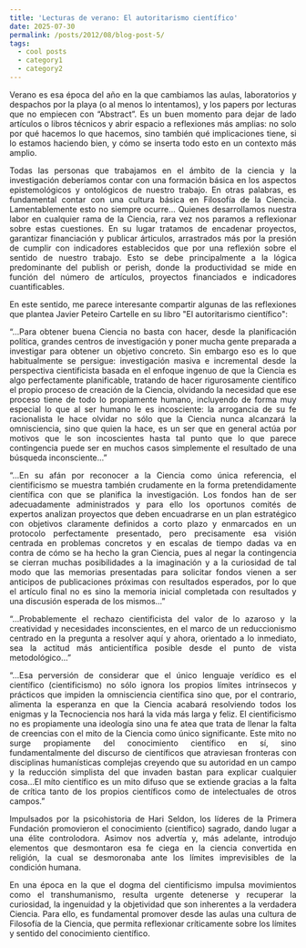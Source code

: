 ```yaml
---
title: 'Lecturas de verano: El autoritarismo científico'
date: 2025-07-30
permalink: /posts/2012/08/blog-post-5/
tags:
  - cool posts
  - category1
  - category2
---
```

<p align="justify">
Verano es esa época del año en la que cambiamos las aulas, laboratorios y despachos por la playa (o al menos lo intentamos), y los papers por lecturas que no empiecen con “Abstract”. Es un buen momento para dejar de lado artículos o libros técnicos y abrir espacio a reflexiones más amplias: no solo por qué hacemos lo que hacemos, sino también qué implicaciones tiene, si lo estamos haciendo bien, y cómo se inserta todo esto en un contexto más amplio.
</p>

<p align="justify">
Todas las personas que trabajamos en el ámbito de la ciencia y la investigación deberíamos contar con una formación básica en los aspectos epistemológicos y ontológicos de nuestro trabajo. En otras palabras, es fundamental contar con una cultura básica en Filosofía de la Ciencia. Lamentablemente esto no siempre ocurre... Quienes desarrollamos nuestra labor en cualquier rama de la Ciencia, rara vez nos paramos a reflexionar sobre estas cuestiones. En su lugar tratamos de encadenar proyectos, garantizar financiación y publicar árticulos, arrastrados más por la presión de cumplir con indicadores establecidos que por una reflexión sobre el sentido de nuestro trabajo. Esto se debe principalmente a la lógica predominante del publish or perish, donde la productividad se mide en función del número de artículos, proyectos financiados e indicadores cuantificables.
</p>

<p align="justify">
En este sentido, me parece interesante compartir algunas de las reflexiones que plantea Javier Peteiro Cartelle en su libro "El autoritarismo científico":
</p>


<p align="justify">
“...Para obtener buena Ciencia no basta con hacer, desde la planificación política, grandes centros de investigación y poner mucha gente preparada a investigar para obtener un objetivo concreto. Sin embargo eso es lo que habitualmente se persigue: investigación masiva e incremental desde la perspectiva cientificista basada en el enfoque ingenuo de que la Ciencia es algo perfectamente planificable, tratando de hacer rigurosamente científico el propio proceso de creación de la Ciencia, olvidando la necesidad que ese proceso tiene de todo lo propiamente humano, incluyendo de forma muy especial lo que al ser humano le es incosciente: la arrogancia de su fe racionalista le hace olvidar no sólo que la Ciencia nunca alcanzará la omnisciencia, sino que quien la hace, es un ser que en general actúa por motivos que le son incoscientes hasta tal punto que lo que parece contingencia puede ser en muchos casos simplemente el resultado de una búsqueda inconsciente...”
</p>

<p align="justify">
“...En su afán por reconocer a la Ciencia como única referencia, el cientificismo se muestra también crudamente en la forma pretendidamente científica con que se planifica la investigación. Los fondos han de ser adecuadamente administrados y para ello los oportunos comités de expertos analizan proyectos que deben encuadrarse en un plan estratégico con objetivos claramente definidos a corto plazo y enmarcados en un protocolo perfectamente presentado, pero precisamente esa visión centrada en problemas concretos y en escalas de tiempo dadas va en contra de cómo se ha hecho la gran Ciencia, pues al negar la contingencia se cierran muchas posibilidades a la imaginación y a la curiosidad de tal modo que las memorias presentadas para solicitar fondos vienen a ser anticipos de publicaciones próximas con resultados esperados, por lo que el artículo final no es sino la memoria inicial completada con resultados y una discusión esperada de los mismos...” 
</p>

<p align="justify">
“...Probablemente el rechazo cientificista del valor de lo azaroso y la creatividad y necesidades inconscientes, en el marco de un reduccionismo centrado en la pregunta a resolver aquí y ahora, orientado a lo inmediato, sea la actitud más anticientífica posible desde el punto de vista metodológico...” 
</p>

<p align="justify">
“...Esa perversión de considerar que el único lenguaje verídico es el científico (cientificismo) no sólo ignora los propios límites intrínsecos y prácticos que impiden la omnisciencia científica sino que, por el contrario, alimenta la esperanza en que la Ciencia acabará resolviendo todos los enigmas y la Tecnociencia nos hará la vida más larga y feliz. El cientificismo no es propiamente una ideología sino una fe atea que trata de llenar la falta de creencias con el mito de la Ciencia como único significante. Este mito no surge propiamente del conocimiento científico en sí, sino fundamentalmente del discurso de científicos que atraviesan fronteras con disciplinas humanísticas complejas creyendo que su autoridad en un campo y la reducción simplista del que invaden bastan para explicar cualquier cosa...El míto científico es un mito difuso que se extiende gracias a la falta de crítica tanto de los propios científicos como de intelectuales de otros campos.” 
</p>

<p align="justify">
Impulsados por la psicohistoria de Hari Seldon, los líderes de la Primera Fundación promovieron el conocimiento (científico) sagrado, dando lugar a una élite controlodora. Asimov nos advertía y, más adelante, introdujo elementos que desmontaron esa fe ciega en la ciencia convertida en religión, la cual se desmoronaba ante los límites imprevisibles de la condición humana.
</p>

<p align="justify">
En una época en la que el dogma del cientificismo impulsa movimientos como el transhumanismo, resulta urgente detenerse y recuperar la curiosidad, la ingenuidad y la objetividad que son inherentes a la verdadera Ciencia. Para ello, es fundamental promover desde las aulas una cultura de Filosofía de la Ciencia, que permita reflexionar críticamente sobre los límites y sentido del conocimiento científico.
</p>


